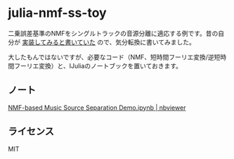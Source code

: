julia-nmf-ss-toy
================

二乗誤差基準のNMFをシングルトラックの音源分離に適応する例です。昔の自分が [実装してみると書いていた](http://r9y9.github.io/blog/2013/07/27/nmf-euclid/) ので、気分転換に書いてみました。

大したもんではないですが、必要なコード（NMF、短時間フーリエ変換/逆短時間フーリエ変換）と、IJuliaのノートブックを置いておきます。

## ノート

[NMF-based Music Source Separation Demo.ipynb | nbviewer](http://nbviewer.ipython.org/github/r9y9/julia-nmf-ss-toy/blob/master/NMF-based%20Music%20Source%20Separation%20Demo.ipynb)

## ライセンス

MIT
